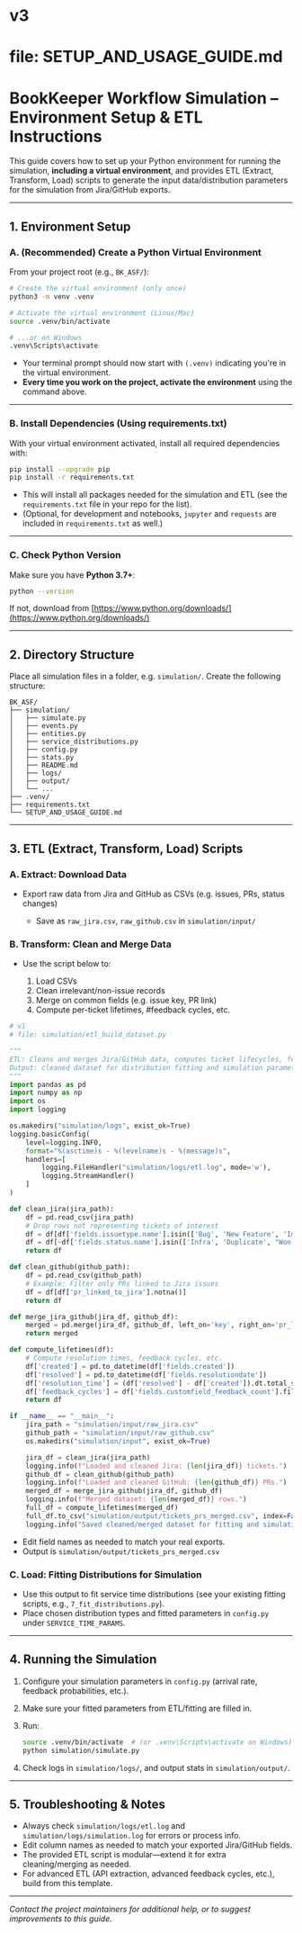 # v3
# file: SETUP_AND_USAGE_GUIDE.md

# BookKeeper Workflow Simulation – Environment Setup & ETL Instructions

This guide covers how to set up your Python environment for running the simulation, **including a virtual environment**, and provides ETL (Extract, Transform, Load) scripts to generate the input data/distribution parameters for the simulation from Jira/GitHub exports.

---

## 1. Environment Setup

### A. (Recommended) Create a Python Virtual Environment

From your project root (e.g., `BK_ASF/`):

```bash
# Create the virtual environment (only once)
python3 -m venv .venv

# Activate the virtual environment (Linux/Mac)
source .venv/bin/activate

# ...or on Windows
.venv\Scripts\activate
````

* Your terminal prompt should now start with `(.venv)` indicating you're in the virtual environment.
* **Every time you work on the project, activate the environment** using the command above.

---

### B. Install Dependencies (Using requirements.txt)

With your virtual environment activated, install all required dependencies with:

```bash
pip install --upgrade pip
pip install -r requirements.txt
```

* This will install all packages needed for the simulation and ETL (see the `requirements.txt` file in your repo for the list).
* (Optional, for development and notebooks, `jupyter` and `requests` are included in `requirements.txt` as well.)

---

### C. Check Python Version

Make sure you have **Python 3.7+**:

```bash
python --version
```

If not, download from [https://www.python.org/downloads/](https://www.python.org/downloads/)

---

## 2. Directory Structure

Place all simulation files in a folder, e.g. `simulation/`. Create the following structure:

```
BK_ASF/
├── simulation/
│   ├── simulate.py
│   ├── events.py
│   ├── entities.py
│   ├── service_distributions.py
│   ├── config.py
│   ├── stats.py
│   ├── README.md
│   ├── logs/
│   ├── output/
│   └── ...
├── .venv/
├── requirements.txt
└── SETUP_AND_USAGE_GUIDE.md
```

---

## 3. ETL (Extract, Transform, Load) Scripts

### A. Extract: Download Data

* Export raw data from Jira and GitHub as CSVs (e.g. issues, PRs, status changes)

  * Save as `raw_jira.csv`, `raw_github.csv` in `simulation/input/`

### B. Transform: Clean and Merge Data

* Use the script below to:

  1. Load CSVs
  2. Clean irrelevant/non-issue records
  3. Merge on common fields (e.g. issue key, PR link)
  4. Compute per-ticket lifetimes, #feedback cycles, etc.

```python
# v1
# file: simulation/etl_build_dataset.py

"""
ETL: Cleans and merges Jira/GitHub data, computes ticket lifecycles, feedback cycles, and service times.
Output: cleaned dataset for distribution fitting and simulation parameterization.
"""
import pandas as pd
import numpy as np
import os
import logging

os.makedirs("simulation/logs", exist_ok=True)
logging.basicConfig(
    level=logging.INFO,
    format="%(asctime)s - %(levelname)s - %(message)s",
    handlers=[
        logging.FileHandler("simulation/logs/etl.log", mode='w'),
        logging.StreamHandler()
    ]
)

def clean_jira(jira_path):
    df = pd.read_csv(jira_path)
    # Drop rows not representing tickets of interest
    df = df[df['fields.issuetype.name'].isin(['Bug', 'New Feature', 'Improvement'])]
    df = df[~df['fields.status.name'].isin(['Infra', 'Duplicate', "Won't Fix"])]
    return df

def clean_github(github_path):
    df = pd.read_csv(github_path)
    # Example: Filter only PRs linked to Jira issues
    df = df[df['pr_linked_to_jira'].notna()]
    return df

def merge_jira_github(jira_df, github_df):
    merged = pd.merge(jira_df, github_df, left_on='key', right_on='pr_linked_to_jira', how='left')
    return merged

def compute_lifetimes(df):
    # Compute resolution times, feedback cycles, etc.
    df['created'] = pd.to_datetime(df['fields.created'])
    df['resolved'] = pd.to_datetime(df['fields.resolutiondate'])
    df['resolution_time'] = (df['resolved'] - df['created']).dt.total_seconds() / 3600.0
    df['feedback_cycles'] = df['fields.customfield_feedback_count'].fillna(0).astype(int)
    return df

if __name__ == "__main__":
    jira_path = "simulation/input/raw_jira.csv"
    github_path = "simulation/input/raw_github.csv"
    os.makedirs("simulation/input", exist_ok=True)

    jira_df = clean_jira(jira_path)
    logging.info(f"Loaded and cleaned Jira: {len(jira_df)} tickets.")
    github_df = clean_github(github_path)
    logging.info(f"Loaded and cleaned GitHub: {len(github_df)} PRs.")
    merged_df = merge_jira_github(jira_df, github_df)
    logging.info(f"Merged dataset: {len(merged_df)} rows.")
    full_df = compute_lifetimes(merged_df)
    full_df.to_csv("simulation/output/tickets_prs_merged.csv", index=False)
    logging.info("Saved cleaned/merged dataset for fitting and simulation input.")
```

* Edit field names as needed to match your real exports.
* Output is `simulation/output/tickets_prs_merged.csv`

### C. Load: Fitting Distributions for Simulation

* Use this output to fit service time distributions (see your existing fitting scripts, e.g., `7_fit_distributions.py`).
* Place chosen distribution types and fitted parameters in `config.py` under `SERVICE_TIME_PARAMS`.

---

## 4. Running the Simulation

1. Configure your simulation parameters in `config.py` (arrival rate, feedback probabilities, etc.).

2. Make sure your fitted parameters from ETL/fitting are filled in.

3. Run:

   ```bash
   source .venv/bin/activate  # (or .venv\Scripts\activate on Windows)
   python simulation/simulate.py
   ```

4. Check logs in `simulation/logs/`, and output stats in `simulation/output/`.

---

## 5. Troubleshooting & Notes

* Always check `simulation/logs/etl.log` and `simulation/logs/simulation.log` for errors or process info.
* Edit column names as needed to match your exported Jira/GitHub fields.
* The provided ETL script is modular—extend it for extra cleaning/merging as needed.
* For advanced ETL (API extraction, advanced feedback cycles, etc.), build from this template.

---

*Contact the project maintainers for additional help, or to suggest improvements to this guide.*
